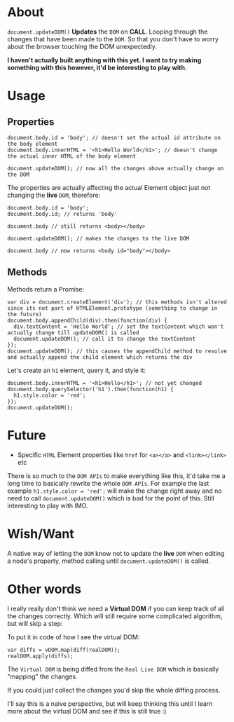 # About
`document.updateDOM()` **Updates** the `DOM` on **CALL**. Looping through the changes that have been made to the `DOM`.
So that you don't have to worry about the browser touching the DOM unexpectedly.

**I haven't actually built anything with this yet. I want to try making something with this however, it'd be interesting to play with.**

# Usage

## Properties

```JS
document.body.id = 'body'; // doesn't set the actual id attribute on the body element
document.body.innerHTML = '<h1>Hello World</h1>'; // doesn't change the actual inner HTML of the body element

document.updateDOM(); // now all the changes above actually change on the DOM
```

The properties are actually affecting the actual Element object just not changing the **live** `DOM`, therefore:

```JS
document.body.id = 'body';
document.body.id; // returns 'body'

document.body // still returns <body></body>

document.updateDOM(); // makes the changes to the live DOM

document.body // now returns <body id="body"></body>
```

## Methods
Methods return a Promise:

```JS
var div = document.createElement('div'); // this methods isn't altered since its not part of HTMLElement.prototype (something to change in the future)
document.body.appendChild(div).then(function(div) {
  div.textContent = 'Hello World'; // set the textContent which won't actually change till updateDOM() is called
  document.updateDOM(); // call it to change the textContent
});
document.updateDOM(); // this causes the appendChild method to resolve and actually append the child element which returns the div
```

Let's create an `h1` element, query it, and style it:
```JS
document.body.innerHTML = '<h1>Hello</h1>'; // not yet changed
document.body.querySelector('h1').then(function(h1) {
  h1.style.color = 'red';
});
document.updateDOM();
```

# Future
- Specific `HTML` Element properties like `href` for `<a></a>` and `<link></link>` etc

There is so much to the `DOM APIs` to make everything like this, it'd take me a long time to basically rewrite the whole `DOM APIs`. For example the last example `h1.style.color = 'red';` will make the change right away and no need to call `document.updateDOM()` which is bad for the point of this. Still interesting to play with IMO.


# Wish/Want
A native way of letting the `DOM` know not to update the **live** `DOM` when editing a node's property, method calling until `document.updateDOM()` is called. 

# Other words
I really really don't think we need a **Virtual DOM** if you can keep track of all the changes correctly. Which will still require some complicated algorithm, but will skip a step:

To put it in code of how I see the virtual DOM:

```
var diffs = vDOM.map(diff(realDOM));
realDOM.apply(diffs);
```

The `Virtual DOM` is being diffed from the `Real Live DOM` which is basically "mapping" the changes.

If you could just collect the changes you'd skip the whole diffing process.

I'll say this is a naive perspective, but will keep thinking this until I learn more about the virtual DOM and see if this is still true :)
